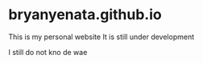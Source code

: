 # bryanyenata.github.io

This is my personal website
It is still under development

I still do not kno de wae
